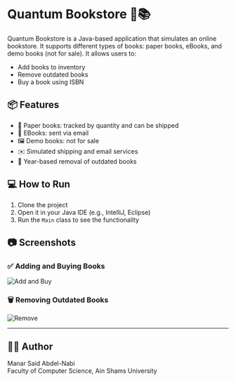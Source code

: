 # Quantum Bookstore 🛒📚

Quantum Bookstore is a Java-based application that simulates an online bookstore. It supports different types of books: paper books, eBooks, and demo books (not for sale). It allows users to:

- Add books to inventory
- Remove outdated books
- Buy a book using ISBN

## 📦 Features

- 📕 Paper books: tracked by quantity and can be shipped
- 📘 EBooks: sent via email
- 🖼️ Demo books: not for sale
- ✉️ Simulated shipping and email services
- 📅 Year-based removal of outdated books

## 💻 How to Run

1. Clone the project
2. Open it in your Java IDE (e.g., IntelliJ, Eclipse)
3. Run the `Main` class to see the functionality

## 📷 Screenshots

### ✅ Adding and Buying Books
![Add and Buy](([(screenshots/Screenshot%202025-07-09%20020219.png)]))

### 🗑️ Removing Outdated Books
![Remove](screenshots/remove_outdated.png)

---

## 👨‍💻 Author

Manar Said Abdel-Nabi  
Faculty of Computer Science, Ain Shams University  
